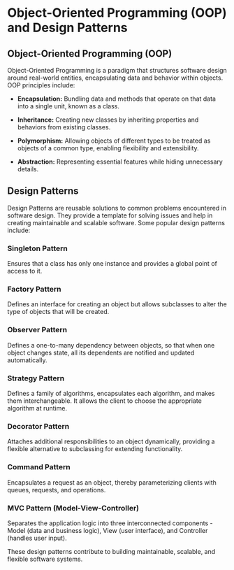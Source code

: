 # Object-Oriented Programming (OOP) and Design Patterns

## Object-Oriented Programming (OOP)

Object-Oriented Programming is a paradigm that structures software design around real-world entities, encapsulating data and behavior within objects. OOP principles include:

- **Encapsulation:** Bundling data and methods that operate on that data into a single unit, known as a class.
- **Inheritance:** Creating new classes by inheriting properties and behaviors from existing classes.
- **Polymorphism:** Allowing objects of different types to be treated as objects of a common type, enabling flexibility and extensibility.

- **Abstraction:** Representing essential features while hiding unnecessary details.

## Design Patterns

Design Patterns are reusable solutions to common problems encountered in software design. They provide a template for solving issues and help in creating maintainable and scalable software. Some popular design patterns include:

### Singleton Pattern

Ensures that a class has only one instance and provides a global point of access to it.

### Factory Pattern

Defines an interface for creating an object but allows subclasses to alter the type of objects that will be created.

### Observer Pattern

Defines a one-to-many dependency between objects, so that when one object changes state, all its dependents are notified and updated automatically.

### Strategy Pattern

Defines a family of algorithms, encapsulates each algorithm, and makes them interchangeable. It allows the client to choose the appropriate algorithm at runtime.

### Decorator Pattern

Attaches additional responsibilities to an object dynamically, providing a flexible alternative to subclassing for extending functionality.

### Command Pattern

Encapsulates a request as an object, thereby parameterizing clients with queues, requests, and operations.

### MVC Pattern (Model-View-Controller)

Separates the application logic into three interconnected components - Model (data and business logic), View (user interface), and Controller (handles user input).

These design patterns contribute to building maintainable, scalable, and flexible software systems.
